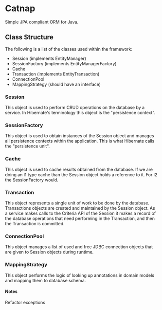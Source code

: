 # Catnap

Simple JPA compliant ORM for Java.

## Class Structure

The following is a list of the classes used within the framework:

 - Session (implements EntityManager)
 - SessionFactory (implements EntityManagerFactory)
 - Cache
 - Transaction (implements EntityTransaction)
 - ConnectionPool
 - MappingStrategy (should have an interface)

### Session
This object is used to perform CRUD operations on the database by a service. In Hibernate's
terminology this object is the "persistence context".

### SessionFactory
This object is used to obtain instances of the Session object and manages all persistence contexts
within the application. This is what Hibernate calls the "persistence unit".

### Cache
This object is used to cache results obtained from the database. If we are doing an l1 type
cache than the Session object holds a reference to it. For l2 the SessionFactory would.

### Transaction
This object represents a single unit of work to be done by the database. Transactions objects
are created and maintained by the Session object. As a service makes calls to the Criteria API
of the Session it makes a record of the database operations that need performing in the Transaction,
and then the Transaction is committed.

### ConnectionPool
This object manages a list of used and free JDBC connection objects that are given to
Session objects during runtime. 

### MappingStrategy
This object performs the logic of looking up annotations in domain models and mapping
them to database schema.

#### Notes

Refactor exceptions 
